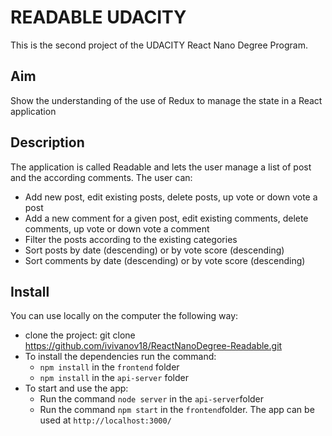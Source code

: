 # READABLE UDACITY

This is the second project of the UDACITY React Nano Degree Program.

## Aim
Show the understanding of the use of Redux to manage the state in a React application

## Description
The application is called Readable and lets the user manage a list of post and the according comments. The user can:
- Add new post, edit existing posts, delete posts, up vote or down vote a post
- Add a new comment for a given post, edit existing comments, delete comments, up vote or down vote a comment
- Filter the posts according to the existing categories
- Sort posts by date (descending) or by vote score (descending)
- Sort comments by date (descending) or by vote score (descending)

## Install
You can use locally on the computer the following way:
- clone the project: git clone https://github.com/ivivanov18/ReactNanoDegree-Readable.git
- To install the dependencies run the command:
    - `npm install` in the `frontend` folder
    - `npm install` in the `api-server` folder 
- To start and use the app:
    - Run the command `node server` in the `api-server`folder
    - Run the command `npm start` in the `frontend`folder. The app can be used at `http://localhost:3000/`